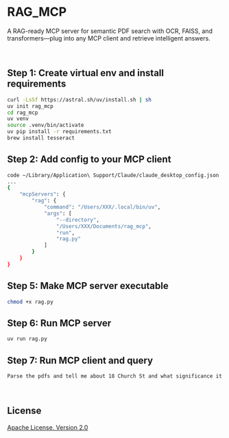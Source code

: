 # RAG_MCP
A RAG-ready MCP server for semantic PDF search with OCR, FAISS, and transformers—plug into any MCP client and retrieve intelligent answers.

<br>

## Step 1: Create virtual env and install requirements
```bash
curl -LsSf https://astral.sh/uv/install.sh | sh
uv init rag_mcp
cd rag_mcp
uv venv
source .venv/bin/activate
uv pip install -r requirements.txt
brew install tesseract
```

## Step 2: Add config to your MCP client
```bash
code ~/Library/Application\ Support/Claude/claude_desktop_config.json
...
{
    "mcpServers": {
        "rag": {
            "command": "/Users/XXX/.local/bin/uv",
            "args": [
                "--directory",
                "/Users/XXX/Documents/rag_mcp",
                "run",
                "rag.py"
            ]
        }
    }
}
```

## Step 5: Make MCP server executable
```bash
chmod +x rag.py
```

## Step 6: Run MCP server
```bash
uv run rag.py
```

## Step 7: Run MCP client and query
```bash
Parse the pdfs and tell me about 18 Church St and what significance it has.
```

<br>

## License
[Apache License, Version 2.0](https://www.apache.org/licenses/LICENSE-2.0)
